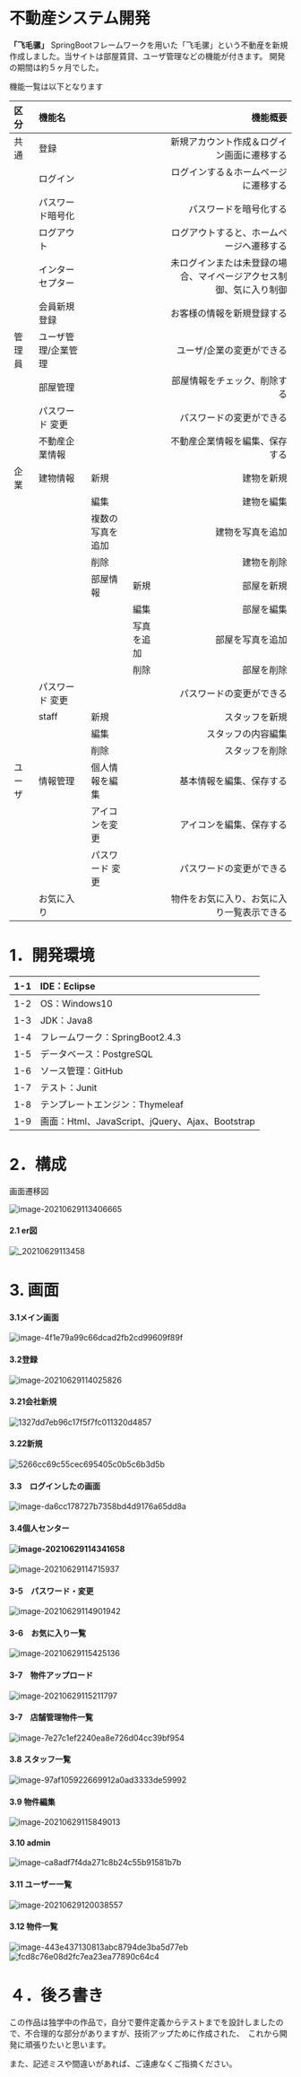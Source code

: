 # 不動産システム開発

**「飞毛骡」**
SpringBootフレームワークを用いた「飞毛骡」という不動産を新規作成しました。当サイトは部屋賃貸、ユーザ管理などの機能が付きます。 開発の期間は約５ヶ月でした。

機能一覧は以下となります



| 区分   | 機能名              |                  |            |                                                     機能概要 |
| :----- | :------------------ | :--------------- | :--------- | -----------------------------------------------------------: |
| 共通   | 登録                |                  |            |                   新規アカウント作成＆ログイン画面に遷移する |
|        | ログイン            |                  |            |                         ログインする＆ホームページに遷移する |
|        | パスワード暗号化    |                  |            |                                       パスワードを暗号化する |
|        | ログアウト          |                  |            |                     ログアウトすると、ホームページへ遷移する |
|        | インターセプター    |                  |            | 未ログインまたは未登録の場合、マイページアクセス制御、気に入り制御 |
|        | 会員新規登録        |                  |            |                                   お客様の情報を新規登録する |
| 管理員 | ユーザ管理/企業管理 |                  |            |                                    ユーザ/企業の変更ができる |
|        | 部屋管理            |                  |            |                                 部屋情報をチェック、削除する |
|        | パスワード 変更     |                  |            |                                     パスワードの変更ができる |
|        | 不動産企業情報      |                  |            |                               不動産企業情報を編集、保存する |
| 企業   | 建物情報            | 新規             |            |                                                   建物を新規 |
|        |                     | 編集             |            |                                                   建物を編集 |
|        |                     | 複数の写真を追加 |            |                                             建物を写真を追加 |
|        |                     | 削除             |            |                                                   建物を削除 |
|        |                     | 部屋情報         | 新規       |                                                   部屋を新規 |
|        |                     |                  | 編集       |                                                   部屋を編集 |
|        |                     |                  | 写真を追加 |                                             部屋を写真を追加 |
|        |                     |                  | 削除       |                                                   部屋を削除 |
|        | パスワード 変更     |                  |            |                                     パスワードの変更ができる |
|        | staff               | 新規             |            |                                               スタッフを新規 |
|        |                     | 編集             |            |                                           スタッフの内容編集 |
|        |                     | 削除             |            |                                               スタッフを削除 |
| ユーザ | 情報管理            | 個人情報を編集   |            |                                     基本情報を編集、保存する |
|        |                     | アイコンを変更   |            |                                     アイコンを編集、保存する |
|        |                     | パスワード 変更  |            |                                     パスワードの変更ができる |
|        | お気に入り          |                  |            |                   物件をお気に入り、お気に入り一覧表示できる |


# 1．開発環境

| 1-1　IDE：Eclipse                                    |
| :--------------------------------------------------- |
| 1-2　OS：Windows10                                   |
| 1-3　JDK：Java8                                      |
| 1-4　フレームワーク：SpringBoot2.4.3                 |
| 1-5　データベース：PostgreSQL                        |
| 1-6　ソース管理：GitHub                              |
| 1-7　テスト：Junit                                   |
| 1-8　テンプレートエンジン：Thymeleaf                 |
| 1-9　画面：Html、JavaScript、jQuery、Ajax、Bootstrap |

# 2．構成

画面遷移図

![image-20210629113406665](https://github.com/mfl1989/fudousan/blob/main/imgs/32b747c7efc514eae699d8ba989867d.png)

#### 2.1 er図

![_20210629113458](https://github.com/mfl1989/fudousan/blob/main/imgs/23d5fa4ff96eca50ef20600016f46c4.png)



# 3. 画面



#### 3.1メイン画面

![image-4f1e79a99c66dcad2fb2cd99609f89f](https://github.com/mfl1989/fudousan/blob/main/imgs/4f1e79a99c66dcad2fb2cd99609f89f.png)

#### 3.2登録

![image-20210629114025826](https://github.com/mfl1989/fudousan/blob/main/imgs/e4bade193c7904f2d1a51e3c78a1b76.png)
#### 3.21会社新規
![1327dd7eb96c17f5f7fc011320d4857](https://github.com/mfl1989/fudousan/blob/main/imgs/1327dd7eb96c17f5f7fc011320d4857.png)
#### 3.22新規
![5266cc69c55cec695405c0b5c6b3d5b](https://github.com/mfl1989/fudousan/blob/main/imgs/5266cc69c55cec695405c0b5c6b3d5b.png)
#### 3.3　ログインしたの画面

![image-da6cc178727b7358bd4d9176a65dd8a](https://github.com/mfl1989/fudousan/blob/main/imgs/da6cc178727b7358bd4d9176a65dd8a.png)

#### 3.4個人センター

#### ![image-20210629114341658](https://github.com/mfl1989/fudousan/blob/main/imgs/ca6cb587cbfcc8430b1a5771d90a706.png)

![image-20210629114715937](https://github.com/mfl1989/fudousan/blob/main/imgs/2e9482d66d6071bea8da9fee52e47ce.png)

#### 3-5　パスワード・変更

![image-20210629114901942](https://github.com/mfl1989/fudousan/blob/main/imgs/0116f21d9dd4e672a811d906736f7ae.png)

#### 3-6　お気に入り一覧

![image-20210629115425136](https://github.com/mfl1989/fudousan/blob/main/imgs/75ef4a61a3f19ec37a61619f587efce.png)

#### 3-7　物件アップロード

![image-20210629115211797](https://github.com/mfl1989/fudousan/blob/main/imgs/92c7bf9c2fcd7e6cc8a35896204e204.png)

#### 3-7　店舗管理物件一覧

![image-7e27c1ef2240ea8e726d04cc39bf954](https://github.com/mfl1989/fudousan/blob/main/imgs/7e27c1ef2240ea8e726d04cc39bf954.png)

#### 3.8 スタッフ一覧

![image-97af105922669912a0ad3333de59992](https://github.com/mfl1989/fudousan/blob/main/imgs/97af105922669912a0ad3333de59992.png)

#### 3.9 物件編集



![image-20210629115849013](https://github.com/mfl1989/fudousan/blob/main/imgs/f12895394fdcd760680c0864a20ea4f.png)

#### 3.10  admin

![image-ca8adf7f4da271c8b24c55b91581b7b](https://github.com/mfl1989/fudousan/blob/main/imgs/6b1f165f94736f06b359abab7332190.png)

#### 3.11  ユーザー一覧

![image-20210629120038557](https://github.com/mfl1989/fudousan/blob/main/imgs/ca8adf7f4da271c8b24c55b91581b7b.png)

#### 3.12 物件一覧



![image-443e437130813abc8794de3ba5d77eb](https://github.com/mfl1989/fudousan/blob/main/imgs/443e437130813abc8794de3ba5d77eb.png)
![fcd8c76e08d2fc7ea23ea77890c64c4](https://github.com/mfl1989/fudousan/blob/main/imgs/fcd8c76e08d2fc7ea23ea77890c64c4.png)

# ４．後ろ書き

この作品は独学中の作品で，自分で要件定義からテストまでを設計しましたので、不合理的な部分がありますが、技術アップために作成された、　これから開発に頑張りたいと思います。

また、記述ミスや間違いがあれば、ご遠慮なくご指摘ください。

